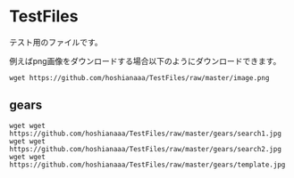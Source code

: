 # TestFiles
テスト用のファイルです。

例えばpng画像をダウンロードする場合以下のようにダウンロードできます。

```
wget https://github.com/hoshianaaa/TestFiles/raw/master/image.png
```

## gears

```
wget wget https://github.com/hoshianaaa/TestFiles/raw/master/gears/search1.jpg
wget wget https://github.com/hoshianaaa/TestFiles/raw/master/gears/search2.jpg
wget wget https://github.com/hoshianaaa/TestFiles/raw/master/gears/template.jpg
```
